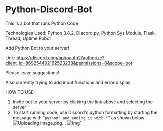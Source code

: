# Python-Discord-Bot

This is a bot that runs Python Code

Technologies Used:
Python 3.8.2,
Discord.py,
Python Sys Module, 
Flask,
Thread, 
Uptime Robot

Add Python Bot to your server!

Link: https://discord.com/api/oauth2/authorize?client_id=869254492162523238&permissions=0&scope=bot

Please leave suggestions!

Also currently trying to add input functions and error display

HOW TO USE:

1. Invite bot to your server by clicking the link above and selecting the server
2. To start running code, use Discord's python formatting by starting the message with "```python" and ending it with "```" as shown below ![Uploading image.png…]()
![Img1](https://user-images.githubusercontent.com/80228068/127362265-377452d3-26a6-4950-a291-64e50c90a683.png)


